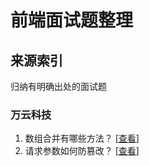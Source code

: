 # 前端面试题整理

## 来源索引

归纳有明确出处的面试题

### 万云科技

1. 数组合并有哪些方法？ [[查看](https://github.com/Just-focus/frontend-interview-questions/blob/main/document/js.md#%E6%95%B0%E7%BB%84%E5%90%88%E5%B9%B6%E6%9C%89%E5%93%AA%E4%BA%9B%E6%96%B9%E6%B3%95)]
2. 请求参数如何防篡改？ [[查看](https://github.com/Just-focus/frontend-interview-questions/blob/main/document/js.md#%E8%AF%B7%E6%B1%82%E5%8F%82%E6%95%B0%E5%A6%82%E4%BD%95%E9%98%B2%E7%AF%A1%E6%94%B9)]